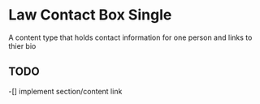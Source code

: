 # Law Contact Box Single

A content type that holds contact information for one person and links to thier bio

## TODO

-[] implement section/content link 
